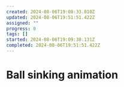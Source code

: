 ```yaml
---
created: 2024-08-06T19:08:33.810Z
updated: 2024-08-06T19:51:51.422Z
assigned: ""
progress: 0
tags: []
started: 2024-08-06T19:09:30.131Z
completed: 2024-08-06T19:51:51.422Z
---
```


# Ball sinking animation
